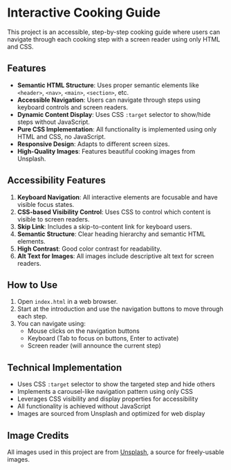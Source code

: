 # Interactive Cooking Guide

This project is an accessible, step-by-step cooking guide where users can navigate through each cooking step with a screen reader using only HTML and CSS.

## Features

- **Semantic HTML Structure**: Uses proper semantic elements like `<header>`, `<nav>`, `<main>`, `<section>`, etc.
- **Accessible Navigation**: Users can navigate through steps using keyboard controls and screen readers.
- **Dynamic Content Display**: Uses CSS `:target` selector to show/hide steps without JavaScript.
- **Pure CSS Implementation**: All functionality is implemented using only HTML and CSS, no JavaScript.
- **Responsive Design**: Adapts to different screen sizes.
- **High-Quality Images**: Features beautiful cooking images from Unsplash.

## Accessibility Features

1. **Keyboard Navigation**: All interactive elements are focusable and have visible focus states.
2. **CSS-based Visibility Control**: Uses CSS to control which content is visible to screen readers.
3. **Skip Link**: Includes a skip-to-content link for keyboard users.
4. **Semantic Structure**: Clear heading hierarchy and semantic HTML elements.
5. **High Contrast**: Good color contrast for readability.
6. **Alt Text for Images**: All images include descriptive alt text for screen readers.

## How to Use

1. Open `index.html` in a web browser.
2. Start at the introduction and use the navigation buttons to move through each step.
3. You can navigate using:
   - Mouse clicks on the navigation buttons
   - Keyboard (Tab to focus on buttons, Enter to activate)
   - Screen reader (will announce the current step)

## Technical Implementation

- Uses CSS `:target` selector to show the targeted step and hide others
- Implements a carousel-like navigation pattern using only CSS
- Leverages CSS visibility and display properties for accessibility
- All functionality is achieved without JavaScript
- Images are sourced from Unsplash and optimized for web display

## Image Credits

All images used in this project are from [Unsplash](https://unsplash.com/), a source for freely-usable images.
